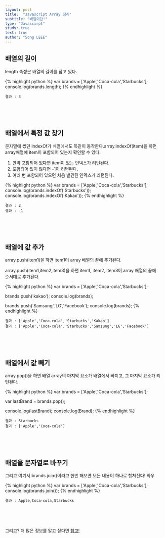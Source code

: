 ```yaml
---
layout: post
title:  "Javascript Array 정리"
subtitle: "배열이란!"
type: "Javascirpt"
study: true
text: true
author: "Song LEEE"
---
```


## 배열의 길이

<p class="txt_point">length 속성은 배열의 길이를 담고 있다.</p>

{% highlight python %}
var brands = ['Apple','Coca-cola','Starbucks'];
  console.log(brands.length);
{% endhighlight %}

```
결과 : 3
```

<br>
<br>
<br>

## 배열에서 특정 값 찾기

<p class="txt_point">문자열에 썼던 indexOf가 배열에서도 똑같이 동작한다.array.indexOf(item)을 하면<br>array배열에 item이 포함되어 있는지 확인할 수 있다.</p>

1. 만약 포함되어 있다면 item이 있는 인덱스가 리턴된다.
2. 포함되어 있지 않다면 -1이 리턴된다.
3. 여러 번 포함되어 있으면 처음 발견된 인덱스가 리턴된다.

{% highlight python %}
var brands = ['Apple','Coca-cola','Starbucks'];
console.log(brands.indexOf('Starbucks'));
console.log(brands.indexOf('Kakao'));
{% endhighlight %}

```
결과 : 2
결과 : -1
```

<br>
<br>
<br>

## 배열에 값 추가

<p class="txt_point">array.push(item1)을 하면 item1이 array 배열의 끝에 추가된다.</p>
<p class="txt_point">array.push(item1,item2,item3)을 하면 item1, item2, item3이 array 배열의 끝에 순서대로 추가된다.</p>

{% highlight python %}
var brands = ['Apple','Coca-cola','Starbucks'];

brands.push('kakao');
console.log(brands);

brands.push('Samsung','LG','Facebook');
console.log(brands);
{% endhighlight %}

```
결과 : ['Apple','Coca-cola','Starbucks','Kakao']
결과 : ['Apple','Coca-cola','Starbucks','Samsung','LG','Facebook']
```

<br>
<br>
<br>

## 배열에서 값 빼기

<p class="txt_point">array.pop()을 하면 배열 array의 마지막 요소가 배열에서 빠지고, 그 마지막 요소가 리턴된다.</p>

{% highlight python %}
var brands = ['Apple','Coca-cola','Starbucks'];

var lastBrand = brands.pop();

console.log(lastBrand);
console.log(Brand);
{% endhighlight %}

```
결과 : Starbucks
결과 : ['Apple','Coca-cola']
```

<br>
<br>
<br>

## 배열을 문자열로 바꾸기

<p class="txt_point">그리고 여기서 brands.join()이라고 한번 해보면 모든 내용이 하나로 합쳐진다! 와우</p>

{% highlight python %}
var brands = ['Apple','Coca-cola','Starbucks'];
console.log(brands.join());
{% endhighlight %}

```
결과 : Apple,Coca-cola,Starbucks
```

<br>
<br>
<br>

그리고? 더 많은 정보를 알고 싶다면 [참고!](https://developer.mozilla.org/ko/docs/Web/JavaScript/Reference/Global_Objects/Array)




